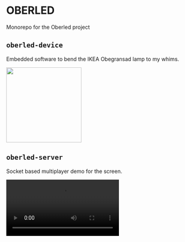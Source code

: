 # OBERLED
Monorepo for the Oberled project

## `oberled-device`
Embedded software to bend the IKEA Obegransad lamp to my whims.

<img src="https://github.com/Drewbi/oberled/assets/38243574/1ec10ec3-3841-4021-a65f-405cf3b33170" width="200" />

## `oberled-server`
Socket based multiplayer demo for the screen.

<video src="https://github.com/Drewbi/oberled/assets/38243574/4c08d10e-b720-42fc-a556-fc61b57f9e7b" />

## `oberled-client`
Client for the multiplayer demo.
  
## `oberled-slides`
Slides from a talk I gave at DDDPerth 2023.

